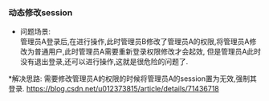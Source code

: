 ### 动态修改session
* 问题场景:  
管理员A登录后,在进行操作,此时管理员B修改了管理员A的权限,将管理员A修改为普通用户,此时管理员A需要重新登录权限修改才会起效,
但是管理员A此时没有退出登录,还可以进行操作,这就是很危险的问题了.
     
*解决思路:
需要修改管理员A的权限的时候将管理员A的session置为无效,强制其登录.
https://blog.csdn.net/u012373815/article/details/71436718